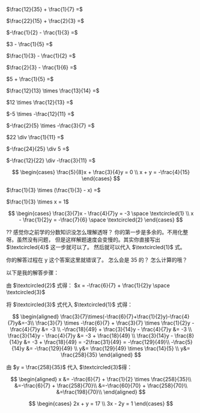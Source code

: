 $\frac{12}{35} + \frac{1}{7} =$

$\frac{22}{15} + \frac{2}{3} =$

$-\frac{1}{2} - \frac{1}{3} =$

$3 - \frac{1}{5} =$

$\frac{1}{3} - \frac{1}{2} =$

$\frac{2}{3} - \frac{1}{6} =$

$5 + \frac{1}{5} =$

$\frac{12}{13} \times \frac{13}{14} =$

$12 \times \frac{12}{13} =$

$-5 \times -\frac{12}{11} =$

$-\frac{2}{5} \times -\frac{3}{7} =$

$22 \div \frac{1}{11} =$

$-\frac{24}{25} \div 5 =$

$-\frac{12}{22} \div -\frac{3}{11} =$

$$
\begin{cases}
    \frac{5}{8}x + \frac{3}{4}y = 0 \\
    x + y = -\frac{4}{15}
\end{cases}
$$

$\frac{1}{3} \times (\frac{1}{3} - x) =$

$\frac{1}{3} \times x = 1$

$$
\begin{cases}
    \frac{3}{7}x - \frac{4}{7}y = -3 \space \textcircled{1} \\
    x - \frac{1}{2}y = -\frac{7}{6} \space \textcircled{2}
\end{cases}
$$

?? 感觉你之前学的分数知识没怎么理解透呀？ 你的第一步是多余的。不用化整呀。虽然没有问题， 但是这样解题速度会变慢的。其实你直接写出 $\textcircled{4}$ 这一步就可以了。 然后就可以代入 $\textcircled{1}$ 式。

你的解答过程在 y 这个答案这里就错误了。 怎么会是 35 的？ 怎么计算的哦？

以下是我的解答步骤：

由 $\textcircled{2}$ 式得： $x = -\frac{6}{7} + \frac{1}{2}y \space \textcircled{3}$

将 $\textcircled{3}$ 式代入 $\textcircled{1}$ 式得：

$$
    \begin{aligned}
      \frac{3}{7}\times(-\frac{6}{7}+\frac{1}{2}y)-\frac{4}{7}y&=-3\\
      \frac{3}{7} \times -\frac{6}{7} + \frac{3}{7} \times \frac{1}{2}y - \frac{4}{7}y &= -3 \\
      -\frac{18}{49} + \frac{3}{14}y - \frac{4}{7}y &= -3 \\
      \frac{3}{14}y - \frac{4}{7}y &= -3 + \frac{18}{49} \\
      \frac{3}{14}y - \frac{8}{14}y &= -3 + \frac{18}{49} = -2\frac{31}{49} = -\frac{129}{49}\\
      -\frac{5}{14}y &= -\frac{129}{49} \\
      y&= \frac{129}{49} \times \frac{14}{5} \\
      y&= \frac{258}{35}
    \end{aligned}
$$

由 $y = \frac{258}{35}$ 代入 $\textcircled{3}$得：

$$
    \begin{aligned}
        x &= -\frac{6}{7} + \frac{1}{2} \times \frac{258}{35}\\
        &=-\frac{6}{7} + \frac{258}{70}\\
        &=-\frac{60}{70} + \frac{258}{70}\\
        &=\frac{198}{70}\\
    \end{aligned}
$$

$$
\begin{cases}
    2x + y = 17 \\
    3x - 2y = 1
\end{cases}
$$
